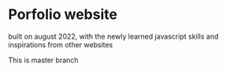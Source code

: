 # Porfolio website

built on august 2022, with the newly learned javascript skills and inspirations from other websites

This is master branch
